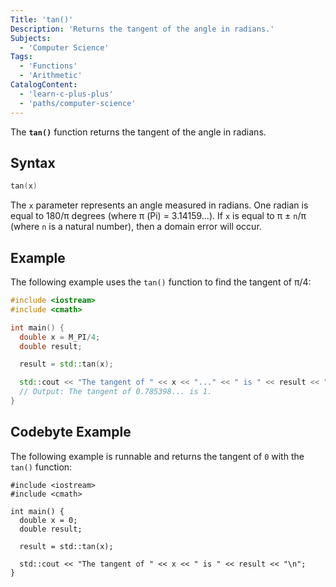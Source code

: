 ```yaml
---
Title: 'tan()'
Description: 'Returns the tangent of the angle in radians.'
Subjects:
  - 'Computer Science'
Tags:
  - 'Functions'
  - 'Arithmetic'
CatalogContent:
  - 'learn-c-plus-plus'
  - 'paths/computer-science'
---
```


The **`tan()`** function returns the tangent of the angle in radians.

## Syntax

```cpp
tan(x)
```

The `x` parameter represents an angle measured in radians. One radian is equal to 180/&pi; degrees (where &pi; (Pi) = 3.14159...). If `x` is equal to  &pi; &plusmn; `n`/&pi; (where `n` is a natural number), then a domain error will occur.

## Example

The following example uses the `tan()` function to find the tangent of &pi;/4:

```cpp
#include <iostream>
#include <cmath>

int main() {
  double x = M_PI/4;
  double result;

  result = std::tan(x);

  std::cout << "The tangent of " << x << "..." << " is " << result << ".\n";
  // Output: The tangent of 0.785398... is 1.
}
```

## Codebyte Example

The following example is runnable and returns the tangent of `0` with the `tan()` function:

```codebyte/cpp
#include <iostream>
#include <cmath>

int main() {
  double x = 0;
  double result;

  result = std::tan(x);

  std::cout << "The tangent of " << x << " is " << result << "\n";
}
```
